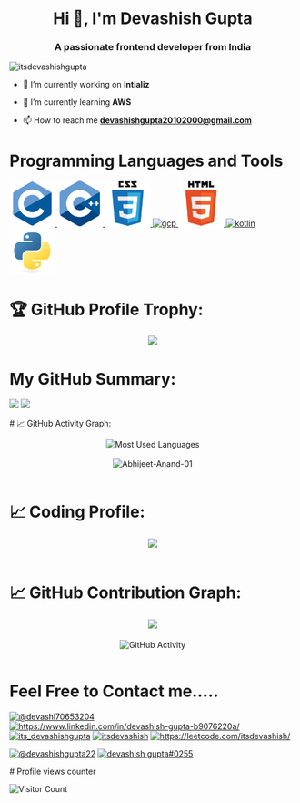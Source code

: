 
<h1 align="center">Hi 👋, I'm Devashish Gupta</h1>
<h3 align="center">A passionate frontend developer from India</h3>

<p align="left"> <img src="https://komarev.com/ghpvc/?username=itsdevashishgupta&label=Profile%20views&color=0e75b6&style=flat" alt="itsdevashishgupta" /> </p>

- 🔭 I’m currently working on **Intializ**

- 🌱 I’m currently learning **AWS**

- 📫 How to reach me **devashishgupta20102000@gmail.com**

# Programming Languages and Tools

<p align="left"> <a href="https://www.cprogramming.com/" target="_blank" rel="noreferrer"> <img src="https://raw.githubusercontent.com/devicons/devicon/master/icons/c/c-original.svg" alt="c" width="80" height="80"/> </a> <a href="https://www.w3schools.com/cpp/" target="_blank" rel="noreferrer"> <img src="https://raw.githubusercontent.com/devicons/devicon/master/icons/cplusplus/cplusplus-original.svg" alt="cplusplus" width="80" height="80"/> </a> <a href="https://www.w3schools.com/css/" target="_blank" rel="noreferrer"> <img src="https://raw.githubusercontent.com/devicons/devicon/master/icons/css3/css3-original-wordmark.svg" alt="css3" width="80" height="80"/> </a> <a href="https://cloud.google.com" target="_blank" rel="noreferrer"> <img src="https://www.vectorlogo.zone/logos/google_cloud/google_cloud-icon.svg" alt="gcp" width="80" height="80"/> </a> <a href="https://www.w3.org/html/" target="_blank" rel="noreferrer"> <img src="https://raw.githubusercontent.com/devicons/devicon/master/icons/html5/html5-original-wordmark.svg" alt="html5" width="80" height="80"/> </a> <a href="https://kotlinlang.org" target="_blank" rel="noreferrer"> <img src="https://www.vectorlogo.zone/logos/kotlinlang/kotlinlang-icon.svg" alt="kotlin" width="80" height="80"/> </a> <a href="https://www.python.org" target="_blank" rel="noreferrer"> <img src="https://raw.githubusercontent.com/devicons/devicon/master/icons/python/python-original.svg" alt="python" width="80" height="80"/> </a> </p>
  
   # 🏆 GitHub Profile Trophy:
<p align="center">
<a href="https://github.com/ryo-ma/github-profile-trophy">
  <img width=800 src="https://github-profile-trophy.vercel.app/?username=Itsdevashishgupta&column=8&theme=darkhub&no-frame=true&no-bg=true"/>
</a>
  

# My GitHub Summary:
<p align="center">


![](http://github-profile-summary-cards.vercel.app/api/cards/most-commit-language?username=Itsdevashishgupta&theme=monokai)
![](http://github-profile-summary-cards.vercel.app/api/cards/stats?username=Itsdevashishgupta&theme=monokai)
 </p>
 # 📈 GitHub Activity Graph:
 <p align="center">
<img src = "https://github-readme-stats.vercel.app/api/top-langs/?username=Itsdevashishgupta&show_icons=true&layout=compact&theme=monokai" alt="Most Used Languages"><br><br>
<img src = "https://github-readme-streak-stats.herokuapp.com?user=Itsdevashishgupta&theme=monokai&ring=DD2727&fire=DD2727&dates=DD6227&sideNums=176FC5&sideLabels=1E90FF" alt="Abhijeet-Anand-01" /><br><br>
  
   # 📈 Coding Profile:
  <p align="center">
<img src="https://leetcard.jacoblin.cool/itsdevashish?theme=dark&font=Poppins&ext=contest"><br><br>
</p>
  
 # 📈 GitHub Contribution Graph:
 <p align="center">
 <img src="https://github-profile-summary-cards.vercel.app/api/cards/profile-details?username=Itsdevashishgupta&theme=monokai"/><br><br>
 <img src = "https://lostgirljourney-on-github.herokuapp.com/graph?username=Itsdevashishgupta&theme=xcode&bg_color=000000&hide_border=true" alt="GitHub Activity" /><br><br>
 </p>


 # Feel Free to Contact me.....

<p align="left">
<a href="https://twitter.com/@devashi70653204" target="blank"><img align="" src="https://raw.githubusercontent.com/rahuldkjain/github-profile-readme-generator/master/src/images/icons/Social/twitter.svg" alt="@devashi70653204" height="30" width="40" /></a>
<a href="https://linkedin.com/in/https://www.linkedin.com/in/devashish-gupta-b9076220a/" target="blank"><img align="" src="https://raw.githubusercontent.com/rahuldkjain/github-profile-readme-generator/master/src/images/icons/Social/linked-in-alt.svg" alt="https://www.linkedin.com/in/devashish-gupta-b9076220a/" height="30" width="40" /></a>
<a href="https://instagram.com/its_devashishgupta" target="blank"><img align="" src="https://raw.githubusercontent.com/rahuldkjain/github-profile-readme-generator/master/src/images/icons/Social/instagram.svg" alt="its_devashishgupta" height="30" width="40" /></a>
<a href="https://www.codechef.com/users/itsdevashish" target="blank"><img align="" src="https://cdn.jsdelivr.net/npm/simple-icons@3.1.0/icons/codechef.svg" alt="itsdevashish" height="30" width="40" /></a>
  <a href="https://www.leetcode.com/https://leetcode.com/itsdevashish/" target="blank"><img align="" src="https://raw.githubusercontent.com/rahuldkjain/github-profile-readme-generator/master/src/images/icons/Social/leet-code.svg" alt="https://leetcode.com/itsdevashish/" height="30" width="40" /></a>

<a href="https://www.hackerrank.com/@devashishgupta22" target="blank"><img align="" src="https://raw.githubusercontent.com/rahuldkjain/github-profile-readme-generator/master/src/images/icons/Social/hackerrank.svg" alt="@devashishgupta22" height="30" width="40" /></a>
<a href="https://discord.gg/devashish gupta#0255" target="blank"><img align="" src="https://raw.githubusercontent.com/rahuldkjain/github-profile-readme-generator/master/src/images/icons/Social/discord.svg" alt="devashish gupta#0255" height="30" width="40" /></a>
</p>
# Profile views counter

![Visitor Count](https://profile-counter.glitch.me/{Itsdevashishgupta}/count.svg)
<a href="https://icons8.com/icon/40669/c++">
